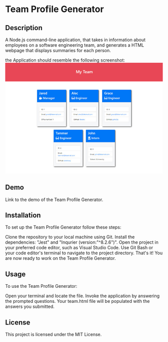 # Team Profile Generator

## Description
A Node.js command-line application, that takes in information about employees on a software engineering team, and generates a HTML webpage that displays summaries for each person.

the Application should resemble the following screenshot:
 ![Image of expected outcome of team profile generator](assets/14-object-oriented-programming-challenge-demo.png)

## Demo
Link to the demo of the Team Profile Generator.

## Installation
To set up the Team Profile Generator follow these steps:

Clone the repository to your local machine using Git.
Install the dependencies: "Jest" and "Inqurier (version:"^8.2.6")".
Open the project in your preferred code editor, such as Visual Studio Code.
Use Git Bash or your code editor's terminal to navigate to the project directory. That's it! You are now ready to work on the Team Profile Generator.

## Usage

To use the Team Profile Generator:

Open your terminal and locate the file.
Invoke the application by answering the prompted questions.
Your team.html file will be populated with the answers you submitted.

## License
This project is licensed under the MIT License. 